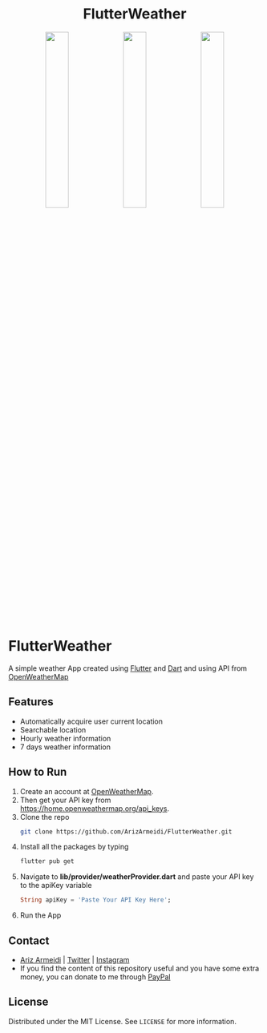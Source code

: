  <h1 align="center">FlutterWeather</h1>

<p align="center">
<img src="https://user-images.githubusercontent.com/60814961/209642694-cc9f7a28-96cc-419a-bb5c-6fb23d7befe2.png" width="30%"></img> 
<img src="https://user-images.githubusercontent.com/60814961/209642769-c81b7288-34d8-4a95-ab14-54a31dbfeb10.png" width="30%"></img> 
<img src="https://user-images.githubusercontent.com/60814961/209642813-6a1a32ae-7a39-48b9-ad95-e99f8cce72fb.png" width="30%"></img> 
</p>

# FlutterWeather

A simple weather App created using [Flutter](https://flutter.dev/) and [Dart](https://dart.dev/) and using API from [OpenWeatherMap](https://openweathermap.org/)

## Features
- Automatically acquire user current location
- Searchable location
- Hourly weather information
- 7 days weather information 

## How to Run
1. Create an account at [OpenWeatherMap](https://openweathermap.org/).
2. Then get your API key from https://home.openweathermap.org/api_keys.
3. Clone the repo
   ```sh
   git clone https://github.com/ArizArmeidi/FlutterWeather.git
   ```
4. Install all the packages by typing
   ```sh
   flutter pub get
   ```
5. Navigate to **lib/provider/weatherProvider.dart** and paste your API key to the apiKey variable
   ```dart
   String apiKey = 'Paste Your API Key Here';
   ```
6. Run the App

## Contact
- [Ariz Armeidi](https://github.com/ArizArmeidi/) | [Twitter](https://twitter.com/ArizArmeidi) | [Instagram](https://www.instagram.com/ariz.armeidi/)
- If you find the content of this repository useful and you have some extra money, you can donate to me through [PayPal](https://www.paypal.com/paypalme/arizarmeidi)

## License
Distributed under the MIT License. See `LICENSE` for more information.
